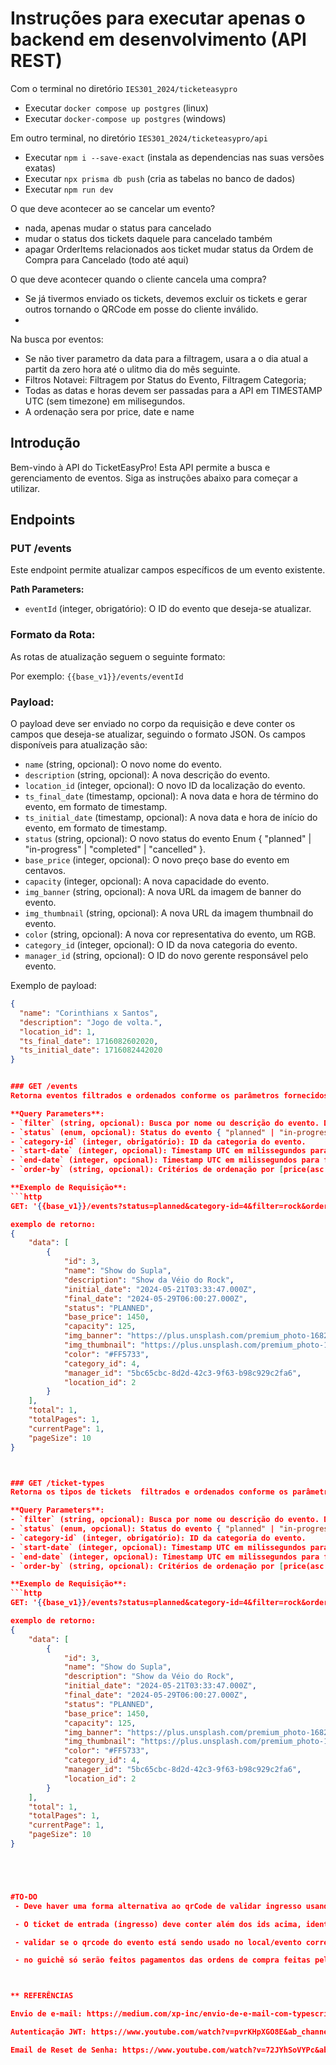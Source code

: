 # Instruções para executar apenas o backend em desenvolvimento (API REST)

Com o terminal no diretório `IES301_2024/ticketeasypro`
 - Executar `docker compose up postgres` (linux)
 - Executar `docker-compose up postgres` (windows)

Em outro terminal, no diretório `IES301_2024/ticketeasypro/api`
 - Executar `npm i --save-exact` (instala as dependencias nas suas versões exatas)
 - Executar `npx prisma db push` (cria as tabelas no banco de dados)
 - Executar `npm run dev` 



O que deve acontecer ao se cancelar um evento?
 - nada, apenas mudar o status para cancelado
 - mudar o status dos tickets daquele para cancelado também
 - apagar OrderItems relacionados aos ticket mudar status da Ordem de Compra para Cancelado (todo até aqui)

O que deve acontecer quando o cliente cancela uma compra?
 - Se já tivermos enviado os tickets, devemos excluir os tickets e gerar outros tornando o QRCode em posse do cliente inválido.
 - 

Na busca por eventos:
 - Se não tiver parametro da data para a filtragem, usara a o dia atual a partit da zero hora até o ulitmo dia do mês seguinte.
 - Filtros Notavei: Filtragem por Status do Evento, Filtragem Categoria;
 - Todas as datas e horas devem ser passadas para a API em TIMESTAMP UTC (sem timezone) em milisegundos.
 - A ordenação sera por price, date e name

 
## Introdução
Bem-vindo à API do TicketEasyPro! Esta API permite a busca e gerenciamento de eventos. Siga as instruções abaixo para começar a utilizar.

## Endpoints
### PUT /events
Este endpoint permite atualizar campos específicos de um evento existente.

**Path Parameters:**

- `eventId` (integer, obrigatório): O ID do evento que deseja-se atualizar.

### Formato da Rota:

As rotas de atualização seguem o seguinte formato:

Por exemplo: `{{base_v1}}/events/eventId`

### Payload:

O payload deve ser enviado no corpo da requisição e deve conter os campos que deseja-se atualizar, seguindo o formato JSON. Os campos disponíveis para atualização são:
    
    
- `name` (string, opcional): O novo nome do evento.
- `description` (string, opcional): A nova descrição do evento.
- `location_id` (integer, opcional): O novo ID da localização do evento.
- `ts_final_date` (timestamp, opcional): A nova data e hora de término do evento, em formato de timestamp.
- `ts_initial_date` (timestamp, opcional): A nova data e hora de início do evento, em formato de timestamp.
- `status` (string, opcional): O novo status do evento Enum { "planned" | "in-progress" | "completed" | "cancelled" }. 
- `base_price` (integer, opcional): O novo preço base do evento em centavos.
- `capacity` (integer, opcional): A nova capacidade do evento.
- `img_banner` (string, opcional): A nova URL da imagem de banner do evento.
- `img_thumbnail` (string, opcional): A nova URL da imagem thumbnail do evento.
- `color` (string, opcional): A nova cor representativa do evento, um RGB.
- `category_id` (integer, opcional): O ID da nova categoria do evento.
- `manager_id` (string, opcional): O ID do novo gerente responsável pelo evento.

Exemplo de payload:

```json
{
  "name": "Corinthians x Santos",
  "description": "Jogo de volta.",
  "location_id": 1,
  "ts_final_date": 1716082602020,
  "ts_initial_date": 1716082442020
}


### GET /events
Retorna eventos filtrados e ordenados conforme os parâmetros fornecidos.

**Query Parameters**:
- `filter` (string, opcional): Busca por nome ou descrição do evento. Default: `null`.
- `status` (enum, opcional): Status do evento { "planned" | "in-progress" | "completed" | "cancelled" }. Default: `"planned"`.
- `category-id` (integer, obrigatório): ID da categoria do evento.
- `start-date` (integer, opcional): Timestamp UTC em milissegundos para filtrar eventos com início posterior ou igual à data/hora informada. Default: início do dia atual.
- `end-date` (integer, opcional): Timestamp UTC em milissegundos para filtrar eventos com inicio anterior ou igual à data/hora informada. Default: último dia do mês seguinte.
- `order-by` (string, opcional): Critérios de ordenação por [price(asc|desc), date:(asc|desc), name:(asc|desc)].

**Exemplo de Requisição**:
```http
GET: '{{base_v1}}/events?status=planned&category-id=4&filter=rock&order-by=price:asc,date:asc,name:desc'

exemplo de retorno:
{
    "data": [
        {
            "id": 3,
            "name": "Show do Supla",
            "description": "Show da Véio do Rock",
            "initial_date": "2024-05-21T03:33:47.000Z",
            "final_date": "2024-05-29T06:00:27.000Z",
            "status": "PLANNED",
            "base_price": 1450,
            "capacity": 125,
            "img_banner": "https://plus.unsplash.com/premium_photo-1682855222843-0cd0827ed6e3",
            "img_thumbnail": "https://plus.unsplash.com/premium_photo-1682855222930-210943bfdd6c",
            "color": "#FF5733",
            "category_id": 4,
            "manager_id": "5bc65cbc-8d2d-42c3-9f63-b98c929c2fa6",
            "location_id": 2
        }
    ],
    "total": 1,
    "totalPages": 1,
    "currentPage": 1,
    "pageSize": 10
}



### GET /ticket-types
Retorna os tipos de tickets  filtrados e ordenados conforme os parâmetros fornecidos.

**Query Parameters**:
- `filter` (string, opcional): Busca por nome ou descrição do evento. Default: `null`.
- `status` (enum, opcional): Status do evento { "planned" | "in-progress" | "completed" | "cancelled" }. Default: `"planned"`.
- `category-id` (integer, obrigatório): ID da categoria do evento.
- `start-date` (integer, opcional): Timestamp UTC em milissegundos para filtrar eventos com início posterior ou igual à data/hora informada. Default: início do dia atual.
- `end-date` (integer, opcional): Timestamp UTC em milissegundos para filtrar eventos com inicio anterior ou igual à data/hora informada. Default: último dia do mês seguinte.
- `order-by` (string, opcional): Critérios de ordenação por [price(asc|desc), date:(asc|desc), name:(asc|desc)].

**Exemplo de Requisição**:
```http
GET: '{{base_v1}}/events?status=planned&category-id=4&filter=rock&order-by=price:asc,date:asc,name:desc'

exemplo de retorno:
{
    "data": [
        {
            "id": 3,
            "name": "Show do Supla",
            "description": "Show da Véio do Rock",
            "initial_date": "2024-05-21T03:33:47.000Z",
            "final_date": "2024-05-29T06:00:27.000Z",
            "status": "PLANNED",
            "base_price": 1450,
            "capacity": 125,
            "img_banner": "https://plus.unsplash.com/premium_photo-1682855222843-0cd0827ed6e3",
            "img_thumbnail": "https://plus.unsplash.com/premium_photo-1682855222930-210943bfdd6c",
            "color": "#FF5733",
            "category_id": 4,
            "manager_id": "5bc65cbc-8d2d-42c3-9f63-b98c929c2fa6",
            "location_id": 2
        }
    ],
    "total": 1,
    "totalPages": 1,
    "currentPage": 1,
    "pageSize": 10
}





#TO-DO
 - Deve haver uma forma alternativa ao qrCode de validar ingresso usando apenas dados impressos no ticket (id da ordem de compra, id do cliente, id do ticket);

 - O ticket de entrada (ingresso) deve conter além dos ids acima, identificador do próprio ingresso e o tipo de ingresso;

 - validar se o qrcode do evento está sendo usado no local/evento correto (no jeito que está um ingresso comprado pra qualquer local/evento rodaria a catraca de qualquer outro local/evento );

 - no guichê só serão feitos pagamentos das ordens de compra feitas pelo cliente em seu perfil logado e re/impressões de tickets;



** REFERÊNCIAS

Envio de e-mail: https://medium.com/xp-inc/envio-de-e-mail-com-typescript-e-node-js-435eae69496a

Autenticação JWT: https://www.youtube.com/watch?v=pvrKHpXGO8E&ab_channel=Rocketseat

Email de Reset de Senha: https://www.youtube.com/watch?v=72JYhSoVYPc&ab_channel=MafiaCodes